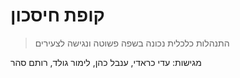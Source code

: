 # קופת חיסכון

> התנהלות כלכלית נכונה בשפה פשוטה ונגישה לצעירים

מגישות: עדי כראדי, ענבל כהן, לימור גולד, רותם סהר 
